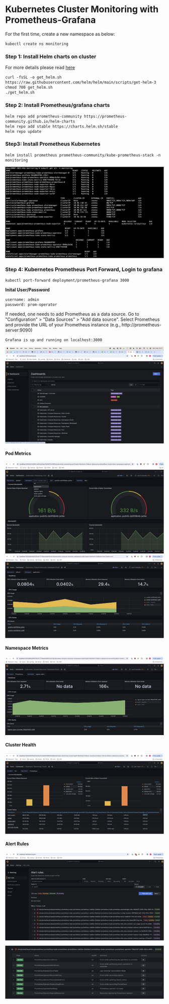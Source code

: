 # Kubernetes Cluster Monitoring with Prometheus-Grafana

For the first time, create a new namespace as below:

```
kubectl create ns monitoring
```

### Step 1: Install Helm charts on cluster
For more details please read [here](https://k21academy.com/docker-kubernetes/prometheus-grafana-monitoring/)

```
curl -fsSL -o get_helm.sh https://raw.githubusercontent.com/helm/helm/main/scripts/get-helm-3
chmod 700 get_helm.sh
./get_helm.sh

```

### Step 2: Install Prometheus/grafana charts 
```
helm repo add prometheus-community https://prometheus-community.github.io/helm-charts
helm repo add stable https://charts.helm.sh/stable  
helm repo update

```

### Step3: Install Prometheus Kubernetes 
```
helm install prometheus prometheus-community/kube-prometheus-stack -n monitoring

```

![Alt text](image.png)

### Step 4: Kubernetes Prometheus Port Forward, Login to grafana
```
kubectl port-forward deployment/prometheus-grafana 3000
```
**Inital User/Password**
```
username: admin
password: prom-operator
```

If needed, one needs to add Prometheus as a data source. 
Go to "Configuration" > "Data Sources" > "Add data source". Select Prometheus and provide the URL of your Prometheus instance (e.g., http://prometheus-server:9090) 
```
Grafana is up and running on localhost:3000
```
![Alt text](image-1.png)


#### Pod Metrics 
![Alt text](image-2.png)
![Alt text](image-4.png)

#### Namespace Metrics
![Alt text](image-3.png)

#### Cluster Health
![Alt text](image-5.png)

#### Alert Rules 
![Alt text](image-6.png)

![Alt text](image-7.png)
